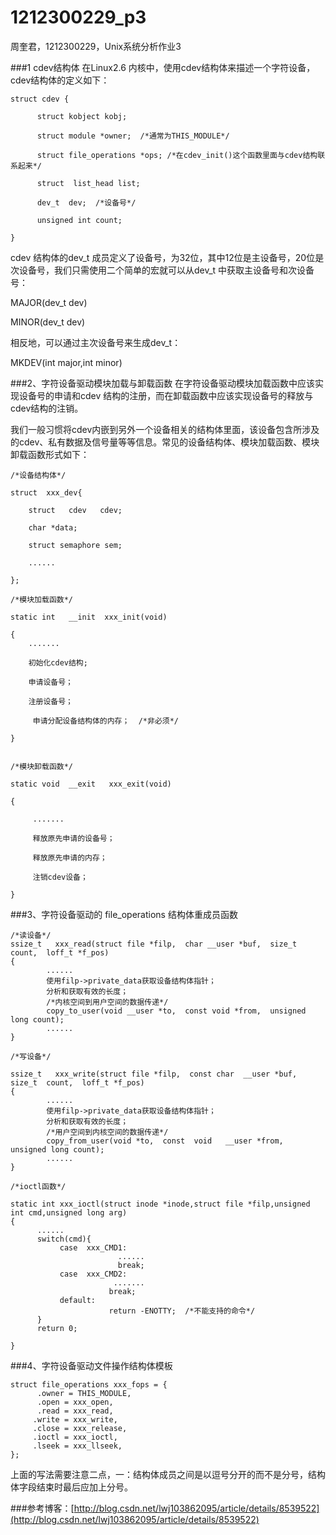 # 1212300229_p3
周奎君，1212300229，Unix系统分析作业3

###1 cdev结构体
 在Linux2.6 内核中，使用cdev结构体来描述一个字符设备，cdev结构体的定义如下：

```
struct cdev {

      struct kobject kobj;

      struct module *owner;  /*通常为THIS_MODULE*/

      struct file_operations *ops; /*在cdev_init()这个函数里面与cdev结构联系起来*/

      struct  list_head list;

      dev_t  dev;  /*设备号*/

      unsigned int count;

}
```
 cdev 结构体的dev_t 成员定义了设备号，为32位，其中12位是主设备号，20位是次设备号，我们只需使用二个简单的宏就可以从dev_t 中获取主设备号和次设备号：

MAJOR(dev_t dev)

MINOR(dev_t dev)

相反地，可以通过主次设备号来生成dev_t：

MKDEV(int major,int minor)


###2、字符设备驱动模块加载与卸载函数
 在字符设备驱动模块加载函数中应该实现设备号的申请和cdev 结构的注册，而在卸载函数中应该实现设备号的释放与cdev结构的注销。

  我们一般习惯将cdev内嵌到另外一个设备相关的结构体里面，该设备包含所涉及的cdev、私有数据及信号量等等信息。常见的设备结构体、模块加载函数、模块卸载函数形式如下：

  ```
/*设备结构体*/

struct  xxx_dev{

      struct   cdev   cdev;

      char *data;

      struct semaphore sem;

      ......

};

/*模块加载函数*/

static int   __init  xxx_init(void)

{
      .......

      初始化cdev结构;

      申请设备号；

      注册设备号；
  
       申请分配设备结构体的内存；  /*非必须*/

}

 
/*模块卸载函数*/

static void  __exit   xxx_exit(void)

{

       .......

       释放原先申请的设备号；

       释放原先申请的内存；

       注销cdev设备；

}
  ```
###3、字符设备驱动的 file_operations 结构体重成员函数
```
/*读设备*/
ssize_t   xxx_read(struct file *filp,  char __user *buf,  size_t  count,  loff_t *f_pos)
{
        ......
        使用filp->private_data获取设备结构体指针；
        分析和获取有效的长度；
        /*内核空间到用户空间的数据传递*/
        copy_to_user(void __user *to,  const void *from,  unsigned long count);
        ......
}

/*写设备*/

ssize_t   xxx_write(struct file *filp,  const char  __user *buf,  size_t  count,  loff_t *f_pos)
{
        ......
        使用filp->private_data获取设备结构体指针；
        分析和获取有效的长度；
        /*用户空间到内核空间的数据传递*/
        copy_from_user(void *to,  const  void   __user *from,  unsigned long count);
        ......
}

/*ioctl函数*/

static int xxx_ioctl(struct inode *inode,struct file *filp,unsigned int cmd,unsigned long arg)
{
      ......
      switch(cmd){
           case  xxx_CMD1:
                        ......
                        break;
           case  xxx_CMD2:
                       .......
                      break;
           default:
                      return -ENOTTY;  /*不能支持的命令*/
      }
      return 0;

}
```
###4、字符设备驱动文件操作结构体模板
```
struct file_operations xxx_fops = {
      .owner = THIS_MODULE,
      .open = xxx_open,
      .read = xxx_read,
     .write = xxx_write,
     .close = xxx_release,
     .ioctl = xxx_ioctl,
     .lseek = xxx_llseek,
};
```
上面的写法需要注意二点，一：结构体成员之间是以逗号分开的而不是分号，结构体字段结束时最后应加上分号。

###参考博客：[http://blog.csdn.net/lwj103862095/article/details/8539522](http://blog.csdn.net/lwj103862095/article/details/8539522)